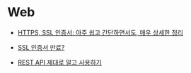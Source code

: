 # Web

- [HTTPS, SSL 인증서: 아주 쉽고 간단하면서도, 매우 상세한 정리](https://curryyou.tistory.com/207)

- [SSL 인증서 만료?](https://ttend.tistory.com/804)

- [REST API 제대로 알고 사용하기](https://meetup.toast.com/posts/92)
